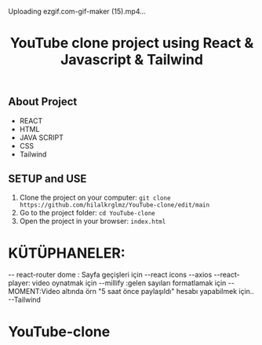 

Uploading ezgif.com-gif-maker (15).mp4…


<!DOCTYPE html>
<html lang="en">
<head>
    <meta charset="UTF-8">
    <meta name="viewport" content="width=device-width, initial-scale=1.0">
</head>
<body>
    <header>
        <h1> YouTube clone project using React & Javascript & Tailwind </h1>
    </header>
    <div class="container">
        <h2>About Project</h2>
            <ul>
                <li>REACT</li>
                <li>HTML</li>
                <li>JAVA SCRIPT</li>
                <li>CSS</li>
                <li>Tailwind</li>
              </ul>
            <h2>SETUP and USE</h2>
        <ol>
            <li>Clone the project on your computer: <code>git clone https://github.com/hilalkrglmz/YouTube-clone/edit/main</code></li>
            <li>Go to the project folder: <code>cd YouTube-clone</code></li>
            <li>Open the project in your browser: <code>index.html</code></li>
        </ol>
    </div>
</body>
</html>





# KÜTÜPHANELER:

-- react-router dome : Sayfa geçişleri için
--react icons
--axios
--react-player: video oynatmak için
--millify :gelen sayıları formatlamak için
--MOMENT:Video altında örn "5 saat önce paylaşıldı" hesabı yapabilmek için..
--Tailwind  
# YouTube-clone
